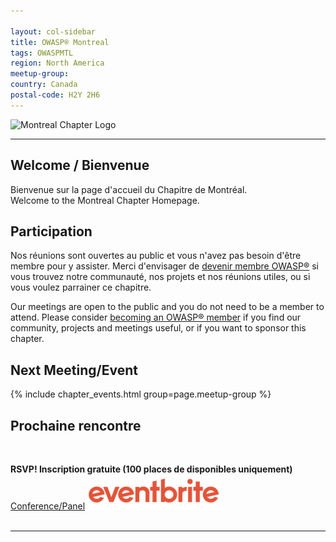 ```yaml
---

layout: col-sidebar
title: OWASP® Montreal
tags: OWASPMTL
region: North America
meetup-group:
country: Canada
postal-code: H2Y 2H6
---
```


![Montreal Chapter Logo](assets/images/OWASP_Montreal_Chapter.png)

---
## Welcome / Bienvenue
Bienvenue sur la page d'accueil du Chapitre de Montréal.
<br>
Welcome to the Montreal Chapter Homepage.

## Participation
Nos réunions sont ouvertes au public et vous n'avez pas besoin d'être membre pour y assister. Merci d'envisager de [devenir membre OWASP®](https://owasp.org/membership/) si vous trouvez notre communauté, nos projets et nos réunions utiles, ou si vous voulez parrainer ce chapitre.

Our meetings are open to the public and you do not need to be a member to attend. Please consider [becoming an OWASP® member](https://owasp.org/membership/) if you find our community, projects and meetings useful, or if you want to sponsor this chapter.

Next Meeting/Event <!-- You should keep this section as it will populate your meetup events -->
---------------------
{% include chapter_events.html group=page.meetup-group %}

## Prochaine rencontre
<br>


**RSVP! Inscription gratuite (100 places de disponibles uniquement)**
<br>
<a href="https://www.eventbrite.ca/e/panel-sur-lavenir-du-bug-bounty-tickets-1264424921979?aff=oddtdtcreator">Conference/Panel</a>
<a href="https://www.eventbrite.ca/e/panel-sur-lavenir-du-bug-bounty-tickets-1264424921979?aff=oddtdtcreator"><img src="./assets/images/eventbrite_logo.png"></a>
<br>
<br>

---------------------

<br>


